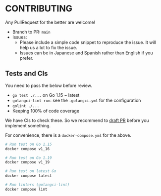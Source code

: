 # CONTRIBUTING

Any PullRequest for the better are welcome!

- Branch to PR: `main`
- Issues:
  - Please include a simple code snippet to reproduce the issue. It will help us a lot to fix the issue.
  - Issues can be in Japanese and Spanish rather than English if you prefer.

## Tests and CIs

You need to pass the below before review.

- `go test ./...` on Go 1.15 ~ latest
- `golangci-lint run`: see the `.golangci.yml` for the configuration
- `golint ./...`
- Keeping 100% of code coverage

We have CIs to check these. So we recommend to [draft PR](https://github.blog/2019-02-14-introducing-draft-pull-requests/) before you implement something.

For convenience, there is a `docker-compose.yml` for the above.

```bash
# Run test on Go 1.15
docker compose v1_16

# Run test on Go 1.19
docker compose v1_19

# Run test on latest Go
docker compose latest

# Run linters (golangci-lint)
docker compose lint
```

